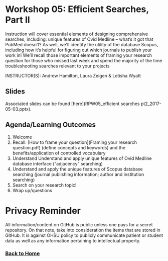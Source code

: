 # Workshop 05: Efficient Searches, Part II

Instruction will cover essential elements of designing comprehensive searches, including: unique features of Ovid Medline – what’s it got that PubMed doesn’t? As well, we'll identify the utility of the database Scopus, including how it’s helpful for figuring out which journals to publish your work in! We’ll recall those important elements of framing your research question for those who missed last week and spend the majority of the time troubleshooting searches relevant to your projects 

INSTRUCTOR(S): Andrew Hamilton, Laura Zeigen & Letisha Wyatt 

## Slides 
Associated slides can be found [here](RPW05_efficient searches pt2_2017-05-03.pptx).

## Agenda/Learning Outcomes

1.	Welcome
2.	Recall: [How to frame your question](Framing your research question.pdf) (define concepts and keywords) and the benefits/application of controlled vocabulary
3.	Understand Understand and apply unique features of Ovid Medline database interface (“adjacency” searching)
4.	Understand and apply the unique features of Scopus database searching (journal publishing information; author and institution searching)
5.	Search on your research topic!
6.  Wrap up/questions

# Privacy Reminder
All information/content on GitHub is public unless one pays for a secret repository. On that note, take into consideration the items that are stored in GitHub. It is against OHSU policy to publicly communicate patient or student data as well as any information pertaining to intellectual property.

### [Back to Home](../index)
